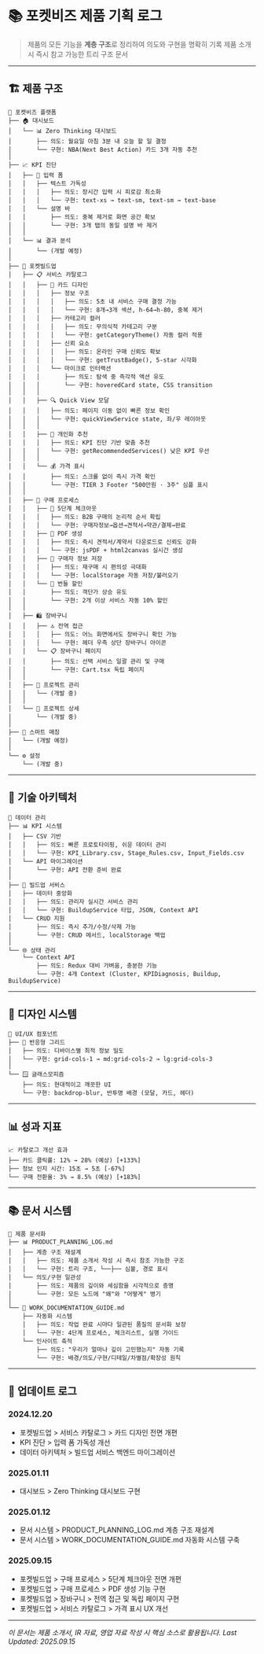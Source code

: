 # 📚 포켓비즈 제품 기획 로그

> 제품의 모든 기능을 **계층 구조**로 정리하여 의도와 구현을 명확히 기록
> 제품 소개 시 즉시 참고 가능한 트리 구조 문서

---

## 🏗️ 제품 구조

```
📱 포켓비즈 플랫폼
├── 🏠 대시보드
│   └── 📊 Zero Thinking 대시보드
│       ├── 의도: 월요일 아침 3분 내 오늘 할 일 결정
│       └── 구현: NBA(Next Best Action) 카드 3개 자동 추천
│
├── 📈 KPI 진단
│   ├── 📝 입력 폼
│   │   ├── 텍스트 가독성
│   │   │   ├── 의도: 장시간 입력 시 피로감 최소화
│   │   │   └── 구현: text-xs → text-sm, text-sm → text-base
│   │   └── 설명 바
│   │       ├── 의도: 중복 제거로 화면 공간 확보
│   │       └── 구현: 3개 탭의 동일 설명 바 제거
│   │
│   └── 📊 결과 분석
│       └── (개발 예정)
│
├── 🚀 포켓빌드업
│   ├── 📋 서비스 카탈로그
│   │   ├── 🎴 카드 디자인
│   │   │   ├── 정보 구조
│   │   │   │   ├── 의도: 5초 내 서비스 구매 결정 가능
│   │   │   │   └── 구현: 8개→3개 섹션, h-64→h-80, 중복 제거
│   │   │   ├── 카테고리 컬러
│   │   │   │   ├── 의도: 무의식적 카테고리 구분
│   │   │   │   └── 구현: getCategoryTheme() 자동 컬러 적용
│   │   │   ├── 신뢰 요소
│   │   │   │   ├── 의도: 온라인 구매 신뢰도 확보
│   │   │   │   └── 구현: getTrustBadge(), 5-star 시각화
│   │   │   └── 마이크로 인터랙션
│   │   │       ├── 의도: 탐색 중 즉각적 액션 유도
│   │   │       └── 구현: hoveredCard state, CSS transition
│   │   │
│   │   ├── 🔍 Quick View 모달
│   │   │   ├── 의도: 페이지 이동 없이 빠른 정보 확인
│   │   │   └── 구현: quickViewService state, 좌/우 레이아웃
│   │   │
│   │   ├── 🎯 개인화 추천
│   │   │   ├── 의도: KPI 진단 기반 맞춤 추천
│   │   │   └── 구현: getRecommendedServices() 낮은 KPI 우선
│   │   │
│   │   └── 💰 가격 표시
│   │       ├── 의도: 스크롤 없이 즉시 가격 확인
│   │       └── 구현: TIER 3 Footer "500만원 · 3주" 심플 표시
│   │
│   ├── 🛒 구매 프로세스
│   │   ├── 📝 5단계 체크아웃
│   │   │   ├── 의도: B2B 구매의 논리적 순서 확립
│   │   │   └── 구현: 구매자정보→옵션→견적서→약관/결제→완료
│   │   ├── 📄 PDF 생성
│   │   │   ├── 의도: 즉시 견적서/계약서 다운로드로 신뢰도 강화
│   │   │   └── 구현: jsPDF + html2canvas 실시간 생성
│   │   ├── 💾 구매자 정보 저장
│   │   │   ├── 의도: 재구매 시 편의성 극대화
│   │   │   └── 구현: localStorage 자동 저장/불러오기
│   │   └── 🎁 번들 할인
│   │       ├── 의도: 객단가 상승 유도
│   │       └── 구현: 2개 이상 서비스 자동 10% 할인
│   │
│   ├── 🛍️ 장바구니
│   │   ├── 🔝 전역 접근
│   │   │   ├── 의도: 어느 화면에서도 장바구니 확인 가능
│   │   │   └── 구현: 헤더 우측 상단 장바구니 아이콘
│   │   └── 📋 장바구니 페이지
│   │       ├── 의도: 선택 서비스 일괄 관리 및 구매
│   │       └── 구현: Cart.tsx 독립 페이지
│   │
│   ├── 📁 프로젝트 관리
│   │   └── (개발 중)
│   │
│   └── 📄 프로젝트 상세
│       └── (개발 중)
│
├── 🤝 스마트 매칭
│   └── (개발 예정)
│
└── ⚙️ 설정
    └── (개발 중)
```

---

## 🔧 기술 아키텍처

```
💾 데이터 관리
├── 📊 KPI 시스템
│   ├── CSV 기반
│   │   ├── 의도: 빠른 프로토타이핑, 쉬운 데이터 관리
│   │   └── 구현: KPI_Library.csv, Stage_Rules.csv, Input_Fields.csv
│   └── API 마이그레이션
│       └── 구현: API 전환 준비 완료
│
├── 🏪 빌드업 서비스
│   ├── 데이터 중앙화
│   │   ├── 의도: 관리자 실시간 서비스 관리
│   │   └── 구현: BuildupService 타입, JSON, Context API
│   └── CRUD 지원
│       ├── 의도: 즉시 추가/수정/삭제 가능
│       └── 구현: CRUD 메서드, localStorage 백업
│
└── 🌐 상태 관리
    └── Context API
        ├── 의도: Redux 대비 가벼움, 충분한 기능
        └── 구현: 4개 Context (Cluster, KPIDiagnosis, Buildup, BuildupService)
```

---

## 🎨 디자인 시스템

```
🎨 UI/UX 컴포넌트
├── 📱 반응형 그리드
│   ├── 의도: 디바이스별 최적 정보 밀도
│   └── 구현: grid-cols-1 → md:grid-cols-2 → lg:grid-cols-3
│
└── 🪟 글래스모피즘
    ├── 의도: 현대적이고 깨끗한 UI
    └── 구현: backdrop-blur, 반투명 배경 (모달, 카드, 헤더)
```

---

## 📊 성과 지표

```
📈 카탈로그 개선 효과
├── 카드 클릭률: 12% → 28% (예상) [+133%]
├── 정보 인지 시간: 15초 → 5초 [-67%]
└── 구매 전환율: 3% → 8.5% (예상) [+183%]
```

---

## 📚 문서 시스템

```
📝 제품 문서화
├── 📊 PRODUCT_PLANNING_LOG.md
│   ├── 계층 구조 재설계
│   │   ├── 의도: 제품 소개서 작성 시 즉시 참조 가능한 구조
│   │   └── 구현: 트리 구조, └──├── 심볼, 경로 표시
│   └── 의도/구현 일관성
│       ├── 의도: 제품의 깊이와 세심함을 시각적으로 증명
│       └── 구현: 모든 노드에 "왜"와 "어떻게" 병기
│
└── 🔄 WORK_DOCUMENTATION_GUIDE.md
    ├── 자동화 시스템
    │   ├── 의도: 작업 완료 시마다 일관된 품질의 문서화 보장
    │   └── 구현: 4단계 프로세스, 체크리스트, 실행 가이드
    └── 인사이트 축적
        ├── 의도: "우리가 얼마나 깊이 고민했는지" 자동 기록
        └── 구현: 배경/의도/구현/디테일/차별점/확장성 원칙
```

---

## 📝 업데이트 로그

### 2024.12.20
- 포켓빌드업 > 서비스 카탈로그 > 카드 디자인 전면 개편
- KPI 진단 > 입력 폼 가독성 개선
- 데이터 아키텍처 > 빌드업 서비스 백엔드 마이그레이션

### 2025.01.11  
- 대시보드 > Zero Thinking 대시보드 구현

### 2025.01.12
- 문서 시스템 > PRODUCT_PLANNING_LOG.md 계층 구조 재설계
- 문서 시스템 > WORK_DOCUMENTATION_GUIDE.md 자동화 시스템 구축

### 2025.09.15
- 포켓빌드업 > 구매 프로세스 > 5단계 체크아웃 전면 개편
- 포켓빌드업 > 구매 프로세스 > PDF 생성 기능 구현
- 포켓빌드업 > 장바구니 > 전역 접근 및 독립 페이지 구현
- 포켓빌드업 > 서비스 카탈로그 > 가격 표시 UX 개선

---

*이 문서는 제품 소개서, IR 자료, 영업 자료 작성 시 핵심 소스로 활용됩니다.*
*Last Updated: 2025.09.15*
